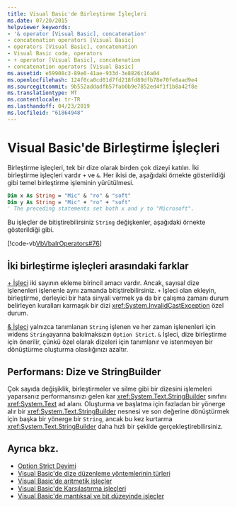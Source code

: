 ```yaml
---
title: Visual Basic'de Birleştirme İşleçleri
ms.date: 07/20/2015
helpviewer_keywords:
- '& operator [Visual Basic], concatenation'
- concatenation operators [Visual Basic]
- operators [Visual Basic], concatenation
- Visual Basic code, operators
- + operator [Visual Basic], concatenation
- concatenation operators [Visual Basic]
ms.assetid: e59908c3-89e0-41ae-933d-3e8826c16a04
ms.openlocfilehash: 124f0ca0cd01d7fd218fd89dfb78e70fe8aad9e4
ms.sourcegitcommit: 9b552addadfb57fab0b9e7852ed4f1f1b8a42f8e
ms.translationtype: MT
ms.contentlocale: tr-TR
ms.lasthandoff: 04/23/2019
ms.locfileid: "61864948"
---
```

# <a name="concatenation-operators-in-visual-basic"></a>Visual Basic'de Birleştirme İşleçleri
Birleştirme işleçleri, tek bir dize olarak birden çok dizeyi katılın. İki birleştirme işleçleri vardır `+` ve `&`. Her ikisi de, aşağıdaki örnekte gösterildiği gibi temel birleştirme işleminin yürütülmesi.  
  
```vb
Dim x As String = "Mic" & "ro" & "soft" 
Dim y As String = "Mic" + "ro" + "soft" 
' The preceding statements set both x and y to "Microsoft".
```  
  
 Bu işleçler de bitiştirebilirsiniz `String` değişkenler, aşağıdaki örnekte gösterildiği gibi.  
  
 [!code-vb[VbVbalrOperators#76](~/samples/snippets/visualbasic/VS_Snippets_VBCSharp/VbVbalrOperators/VB/Class1.vb#76)]  
  
## <a name="differences-between-the-two-concatenation-operators"></a>İki birleştirme işleçleri arasındaki farklar  
 [+ İşleci](../../../../visual-basic/language-reference/operators/addition-operator.md) iki sayının ekleme birincil amacı vardır. Ancak, sayısal dize işlenenleri işlenenle aynı zamanda bitiştirebilirsiniz. `+` İşleci olan ekleyin, birleştirme, derleyici bir hata sinyali vermek ya da bir çalışma zamanı durum belirleyen kuralları karmaşık bir dizi <xref:System.InvalidCastException> özel durum.  
  
 [& İşleci](../../../../visual-basic/language-reference/operators/concatenation-operator.md) yalnızca tanımlanan `String` işlenen ve her zaman işlenenleri için widens `String`ayarına bakılmaksızın `Option Strict`. `&` İşleci, dize birleştirme için önerilir, çünkü özel olarak dizeleri için tanımlanır ve istenmeyen bir dönüştürme oluşturma olasılığınızı azaltır.  
  
## <a name="performance-string-and-stringbuilder"></a>Performans: Dize ve StringBuilder  
 Çok sayıda değişiklik, birleştirmeler ve silme gibi bir dizesini işlemeleri yaparsanız performansınızı gelen kar <xref:System.Text.StringBuilder> sınıfını <xref:System.Text> ad alanı. Oluşturma ve başlatma için fazladan bir yönerge alır bir <xref:System.Text.StringBuilder> nesnesi ve son değerine dönüştürmek için başka bir yönerge bir `String`, ancak bu kez kurtarma <xref:System.Text.StringBuilder> daha hızlı bir şekilde gerçekleştirebilirsiniz.  
  
## <a name="see-also"></a>Ayrıca bkz.

- [Option Strict Deyimi](../../../../visual-basic/language-reference/statements/option-strict-statement.md)
- [Visual Basic'de dize düzenleme yöntemlerinin türleri](../../../../visual-basic/programming-guide/language-features/strings/types-of-string-manipulation-methods.md)
- [Visual Basic'de aritmetik işleçler](../../../../visual-basic/programming-guide/language-features/operators-and-expressions/arithmetic-operators.md)
- [Visual Basic'de Karşılaştırma işleçleri](../../../../visual-basic/programming-guide/language-features/operators-and-expressions/comparison-operators.md)
- [Visual Basic'de mantıksal ve bit düzeyinde işleçler](../../../../visual-basic/programming-guide/language-features/operators-and-expressions/logical-and-bitwise-operators.md)
